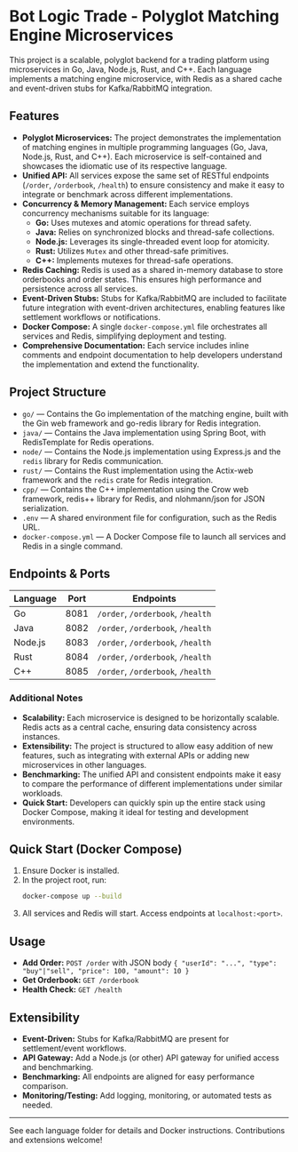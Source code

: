 # Bot Logic Trade - Polyglot Matching Engine Microservices

This project is a scalable, polyglot backend for a trading platform using microservices in Go, Java, Node.js, Rust, and C++. Each language implements a matching engine microservice, with Redis as a shared cache and event-driven stubs for Kafka/RabbitMQ integration.

## Features
- **Polyglot Microservices:** The project demonstrates the implementation of matching engines in multiple programming languages (Go, Java, Node.js, Rust, and C++). Each microservice is self-contained and showcases the idiomatic use of its respective language.
- **Unified API:** All services expose the same set of RESTful endpoints (`/order`, `/orderbook`, `/health`) to ensure consistency and make it easy to integrate or benchmark across different implementations.
- **Concurrency & Memory Management:** Each service employs concurrency mechanisms suitable for its language:
  - **Go:** Uses mutexes and atomic operations for thread safety.
  - **Java:** Relies on synchronized blocks and thread-safe collections.
  - **Node.js:** Leverages its single-threaded event loop for atomicity.
  - **Rust:** Utilizes `Mutex` and other thread-safe primitives.
  - **C++:** Implements mutexes for thread-safe operations.
- **Redis Caching:** Redis is used as a shared in-memory database to store orderbooks and order states. This ensures high performance and persistence across all services.
- **Event-Driven Stubs:** Stubs for Kafka/RabbitMQ are included to facilitate future integration with event-driven architectures, enabling features like settlement workflows or notifications.
- **Docker Compose:** A single `docker-compose.yml` file orchestrates all services and Redis, simplifying deployment and testing.
- **Comprehensive Documentation:** Each service includes inline comments and endpoint documentation to help developers understand the implementation and extend the functionality.

## Project Structure
- `go/`    — Contains the Go implementation of the matching engine, built with the Gin web framework and go-redis library for Redis integration.
- `java/`  — Contains the Java implementation using Spring Boot, with RedisTemplate for Redis operations.
- `node/`  — Contains the Node.js implementation using Express.js and the `redis` library for Redis communication.
- `rust/`  — Contains the Rust implementation using the Actix-web framework and the `redis` crate for Redis integration.
- `cpp/`   — Contains the C++ implementation using the Crow web framework, redis++ library for Redis, and nlohmann/json for JSON serialization.
- `.env`   — A shared environment file for configuration, such as the Redis URL.
- `docker-compose.yml` — A Docker Compose file to launch all services and Redis in a single command.

## Endpoints & Ports
| Language | Port  | Endpoints               |
|----------|-------|-------------------------|
| Go       | 8081  | `/order`, `/orderbook`, `/health` |
| Java     | 8082  | `/order`, `/orderbook`, `/health` |
| Node.js  | 8083  | `/order`, `/orderbook`, `/health` |
| Rust     | 8084  | `/order`, `/orderbook`, `/health` |
| C++      | 8085  | `/order`, `/orderbook`, `/health` |

### Additional Notes
- **Scalability:** Each microservice is designed to be horizontally scalable. Redis acts as a central cache, ensuring data consistency across instances.
- **Extensibility:** The project is structured to allow easy addition of new features, such as integrating with external APIs or adding new microservices in other languages.
- **Benchmarking:** The unified API and consistent endpoints make it easy to compare the performance of different implementations under similar workloads.
- **Quick Start:** Developers can quickly spin up the entire stack using Docker Compose, making it ideal for testing and development environments.

## Quick Start (Docker Compose)

1. Ensure Docker is installed.
2. In the project root, run:
   ```sh
   docker-compose up --build
   ```
3. All services and Redis will start. Access endpoints at `localhost:<port>`.

## Usage
- **Add Order:** `POST /order` with JSON body `{ "userId": "...", "type": "buy"|"sell", "price": 100, "amount": 10 }`
- **Get Orderbook:** `GET /orderbook`
- **Health Check:** `GET /health`

## Extensibility
- **Event-Driven:** Stubs for Kafka/RabbitMQ are present for settlement/event workflows.
- **API Gateway:** Add a Node.js (or other) API gateway for unified access and benchmarking.
- **Benchmarking:** All endpoints are aligned for easy performance comparison.
- **Monitoring/Testing:** Add logging, monitoring, or automated tests as needed.

---

See each language folder for details and Docker instructions. Contributions and extensions welcome!
